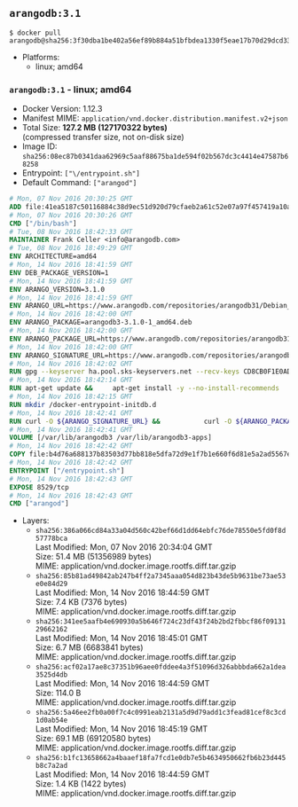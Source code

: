 ## `arangodb:3.1`

```console
$ docker pull arangodb@sha256:3f30dba1be402a56ef89b884a51bfbdea1330f5eae17b70d29dcd33c52e0768e
```

-	Platforms:
	-	linux; amd64

### `arangodb:3.1` - linux; amd64

-	Docker Version: 1.12.3
-	Manifest MIME: `application/vnd.docker.distribution.manifest.v2+json`
-	Total Size: **127.2 MB (127170322 bytes)**  
	(compressed transfer size, not on-disk size)
-	Image ID: `sha256:08ec87b0341daa62969c5aaf88675ba1de594f02b567dc3c4414e47587b68258`
-	Entrypoint: `["\/entrypoint.sh"]`
-	Default Command: `["arangod"]`

```dockerfile
# Mon, 07 Nov 2016 20:30:25 GMT
ADD file:41ea5187c50116884c38d9ec51d920d79cfaeb2a61c52e07a97f457419a10a4f in / 
# Mon, 07 Nov 2016 20:30:26 GMT
CMD ["/bin/bash"]
# Tue, 08 Nov 2016 18:42:33 GMT
MAINTAINER Frank Celler <info@arangodb.com>
# Tue, 08 Nov 2016 18:49:29 GMT
ENV ARCHITECTURE=amd64
# Mon, 14 Nov 2016 18:41:59 GMT
ENV DEB_PACKAGE_VERSION=1
# Mon, 14 Nov 2016 18:41:59 GMT
ENV ARANGO_VERSION=3.1.0
# Mon, 14 Nov 2016 18:41:59 GMT
ENV ARANGO_URL=https://www.arangodb.com/repositories/arangodb31/Debian_8.0
# Mon, 14 Nov 2016 18:42:00 GMT
ENV ARANGO_PACKAGE=arangodb3-3.1.0-1_amd64.deb
# Mon, 14 Nov 2016 18:42:00 GMT
ENV ARANGO_PACKAGE_URL=https://www.arangodb.com/repositories/arangodb31/Debian_8.0/amd64/arangodb3-3.1.0-1_amd64.deb
# Mon, 14 Nov 2016 18:42:00 GMT
ENV ARANGO_SIGNATURE_URL=https://www.arangodb.com/repositories/arangodb31/Debian_8.0/amd64/arangodb3-3.1.0-1_amd64.deb.asc
# Mon, 14 Nov 2016 18:42:02 GMT
RUN gpg --keyserver ha.pool.sks-keyservers.net --recv-keys CD8CB0F1E0AD5B52E93F41E7EA93F5E56E751E9B
# Mon, 14 Nov 2016 18:42:14 GMT
RUN apt-get update &&     apt-get install -y --no-install-recommends         libjemalloc1 	libsnappy1         ca-certificates         pwgen         curl     &&     rm -rf /var/lib/apt/lists/*
# Mon, 14 Nov 2016 18:42:15 GMT
RUN mkdir /docker-entrypoint-initdb.d
# Mon, 14 Nov 2016 18:42:41 GMT
RUN curl -O ${ARANGO_SIGNATURE_URL} &&           curl -O ${ARANGO_PACKAGE_URL} &&             gpg --verify ${ARANGO_PACKAGE}.asc &&     (echo arangodb3 arangodb3/password password test | debconf-set-selections) &&     (echo arangodb3 arangodb3/password_again password test | debconf-set-selections) &&     DEBIAN_FRONTEND="noninteractive" dpkg -i ${ARANGO_PACKAGE} &&     rm -rf /var/lib/arangodb3/* &&     sed -ri         -e 's!127\.0\.0\.1!0.0.0.0!g'         -e 's!^(file\s*=).*!\1 -!'         -e 's!^#\s*uid\s*=.*!uid = arangodb!'         -e 's!^#\s*gid\s*=.*!gid = arangodb!'         /etc/arangodb3/arangod.conf     &&     DEBIAN_FRONTEND="noninteractive" apt-get purge -y --auto-remove ca-certificates &&     rm -f ${ARANGO_PACKAGE}*
# Mon, 14 Nov 2016 18:42:41 GMT
VOLUME [/var/lib/arangodb3 /var/lib/arangodb3-apps]
# Mon, 14 Nov 2016 18:42:42 GMT
COPY file:b4d76a688137b83503d77bb818e5dfa72d9e1f7b1e660f6d81e5a2ad5567e562 in /entrypoint.sh 
# Mon, 14 Nov 2016 18:42:42 GMT
ENTRYPOINT ["/entrypoint.sh"]
# Mon, 14 Nov 2016 18:42:43 GMT
EXPOSE 8529/tcp
# Mon, 14 Nov 2016 18:42:43 GMT
CMD ["arangod"]
```

-	Layers:
	-	`sha256:386a066cd84a33a04d560c42bef66d1dd64ebfc76de78550e5fd0f8d57778bca`  
		Last Modified: Mon, 07 Nov 2016 20:34:04 GMT  
		Size: 51.4 MB (51356989 bytes)  
		MIME: application/vnd.docker.image.rootfs.diff.tar.gzip
	-	`sha256:85b81ad49842ab247b4ff2a7345aaa054d823b43de5b9631be73ae53e0e84d29`  
		Last Modified: Mon, 14 Nov 2016 18:44:59 GMT  
		Size: 7.4 KB (7376 bytes)  
		MIME: application/vnd.docker.image.rootfs.diff.tar.gzip
	-	`sha256:341ee5aafb4e690930a5b646f724c23df43f24b2bd2fbbcf86f0913129662162`  
		Last Modified: Mon, 14 Nov 2016 18:45:01 GMT  
		Size: 6.7 MB (6683841 bytes)  
		MIME: application/vnd.docker.image.rootfs.diff.tar.gzip
	-	`sha256:acf02a17ae8c37351b96aee0fddee4a3f51096d326abbbda662a1dea3525d4db`  
		Last Modified: Mon, 14 Nov 2016 18:44:59 GMT  
		Size: 114.0 B  
		MIME: application/vnd.docker.image.rootfs.diff.tar.gzip
	-	`sha256:5a46ee2fb0a00f7c4c0991eab2131a5d9d79add1c3fead81cef8c3cd1d0ab54e`  
		Last Modified: Mon, 14 Nov 2016 18:45:19 GMT  
		Size: 69.1 MB (69120580 bytes)  
		MIME: application/vnd.docker.image.rootfs.diff.tar.gzip
	-	`sha256:b1fc13658662a4baaef18fa7fcd1e0db7e5b4634950662fb6b23d445b8c7a2ad`  
		Last Modified: Mon, 14 Nov 2016 18:44:59 GMT  
		Size: 1.4 KB (1422 bytes)  
		MIME: application/vnd.docker.image.rootfs.diff.tar.gzip
